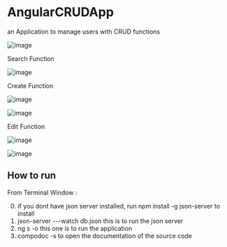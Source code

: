 # AngularCRUDApp
an Application to manage users with CRUD functions 

![image](https://user-images.githubusercontent.com/76409868/141594958-745195c0-ec3d-4d8b-93c6-a96ebff6ac89.png)

Search Function

![image](https://user-images.githubusercontent.com/76409868/141595088-af238435-6d4a-4756-965b-f9cf77fdd8d0.png)

Create Function

![image](https://user-images.githubusercontent.com/76409868/141594978-0a730f8b-c44e-42a7-aceb-c0567484be47.png)

![image](https://user-images.githubusercontent.com/76409868/141594997-2fd612c7-fbfc-49c2-b97e-d6a83780ee4d.png)

Edit Function

![image](https://user-images.githubusercontent.com/76409868/141595004-c37aa66b-e0d2-44e9-8d89-b367098142d8.png)

![image](https://user-images.githubusercontent.com/76409868/141595011-4612dc0a-a461-4061-a155-024cf7192283.png)



## How to run
From Terminal Window :

0. if you dont have json server installed, run npm install -g json-server to install
1. json-server ---watch db.json      this is to run the json server
2. ng s -o                           this one is to run the application
3. compodoc -s                       to open the documentation of the source code




